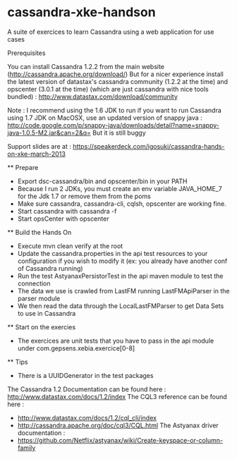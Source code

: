 cassandra-xke-handson
=====================

A suite of exercices to learn Cassandra using a web application for use cases

Prerequisites

You can install Cassandra 1.2.2 from the main website (http://cassandra.apache.org/download/)
But for a nicer experience install the latest version of
datastax's cassandra community (1.2.2 at the time) and opscenter (3.0.1 at the time) (which are just cassandra with
nice tools bundled) :
http://www.datastax.com/download/community

Note : I recommend using the 1.6 JDK to run if you want to run Cassandra using 1.7 JDK on MacOSX, use an updated version of snappy java :
http://code.google.com/p/snappy-java/downloads/detail?name=snappy-java-1.0.5-M2.jar&can=2&q=
But it is still buggy

Support slides are at : https://speakerdeck.com/igosuki/cassandra-hands-on-xke-march-2013

** Prepare

- Export dsc-cassandra/bin and opscenter/bin in your PATH
- Because I run 2 JDKs, you must create an env variable JAVA_HOME_7 for the Jdk 1.7 or remove them from the poms
- Make sure cassandra, cassandra-cli, cqlsh, opscenter are working fine.
- Start cassandra with cassandra -f
- Start opsCenter with opscenter

** Build the Hands On

- Execute mvn clean verify at the root
- Update the cassandra.properties in the api test resources to your configuration if you wish to modify it (ex: you already have another conf of Cassandra running)
- Run the test AstyanaxPersistorTest in the api maven module to test the connection
- The data we use is crawled from LastFM running LastFMApiParser in the parser module
- We then read the data through the LocalLastFMParser to get Data Sets to use in Cassandra

** Start on the exercies
- The exercices are unit tests that you have to pass in the api module under com.gepsens.xebia.exercice[0-8]

** Tips

- There is a UUIDGenerator in the test packages

The Cassandra 1.2 Documentation can be found here : http://www.datastax.com/docs/1.2/index
The CQL3 reference can be found here :
- http://www.datastax.com/docs/1.2/cql_cli/index
- http://cassandra.apache.org/doc/cql3/CQL.html
The Astyanax driver documentation :
- https://github.com/Netflix/astyanax/wiki/Create-keyspace-or-column-family
